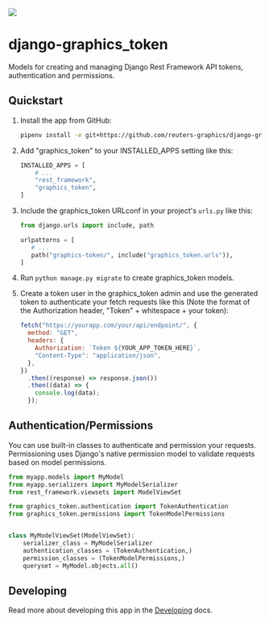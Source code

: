 ![](https://graphics.thomsonreuters.com/style-assets/images/logos/reuters-graphics-logo/svg/graphics-logo-color-dark.svg)

# django-graphics_token

Models for creating and managing Django Rest Framework API tokens, authentication and permissions.

## Quickstart

1. Install the app from GitHub:

   ```bash
   pipenv install -e git+https://github.com/reuters-graphics/django-graphics-token.git#egg=django-graphics_token
   ```

2. Add "graphics_token" to your INSTALLED_APPS setting like this:

   ```python
   INSTALLED_APPS = [
       # ...
       "rest_framework",
       "graphics_token",
   ]
   ```

3. Include the graphics_token URLconf in your project's `urls.py` like this:

   ```python
   from django.urls import include, path

   urlpatterns = [
      # ...
      path("graphics-token/", include("graphics_token.urls")),
   ]
   ```

4. Run `python manage.py migrate` to create graphics_token models.

5. Create a token user in the graphics_token admin and use the generated token to authenticate your fetch requests like this (Note the format of the Authorization header, "Token" + whitespace + your token):

   ```javascript
   fetch("https://yourapp.com/your/api/endpoint/", {
     method: "GET",
     headers: {
       Authorization: `Token ${YOUR_APP_TOKEN_HERE}`,
       "Content-Type": "application/json",
     },
   })
     .then((response) => response.json())
     .then((data) => {
       console.log(data);
     });
   ```

## Authentication/Permissions

You can use built-in classes to authenticate and permission your requests. Permissioning uses Django's native permission model to validate requests based on model permissions.

```python
from myapp.models import MyModel
from myapp.serializers import MyModelSerializer
from rest_framework.viewsets import ModelViewSet

from graphics_token.authentication import TokenAuthentication
from graphics_token.permissions import TokenModelPermissions


class MyModelViewSet(ModelViewSet):
    serializer_class = MyModelSerializer
    authentication_classes = (TokenAuthentication,)
    permission_classes = (TokenModelPermissions,)
    queryset = MyModel.objects.all()
```

## Developing

Read more about developing this app in the [Developing](./DEVELOPING.md) docs.
